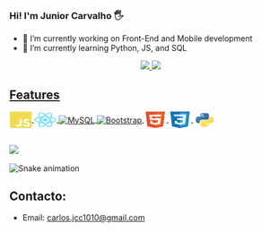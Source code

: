 ### Hi! I'm Junior Carvalho 🖐️

- 🔭 I’m currently working on Front-End and Mobile development
- 🌱 I’m currently learning Python, JS, and SQL


<div align="center">
  <a href="https://github.com/Junior4Carvalho">
  <img height="180em" src="https://github-readme-stats.vercel.app/api?username=Junior4Carvalho&show_icons=true&theme=tokyonight&include_all_commits=true&count_private=true"/>         
  
  <img height="180em" src="https://github-readme-stats.vercel.app/api/top-langs/?username=Junior4Carvalho&layout=compact&langs_count=7&theme=tokyonight"/>
</div>

## Features

<div style="display: inline_block">
  <img align="center" alt="JavaScript" height="30" width="40" src="https://raw.githubusercontent.com/devicons/devicon/master/icons/javascript/javascript-plain.svg">
  <img align="center" alt="React Native" height="30" width="40" src="https://raw.githubusercontent.com/devicons/devicon/master/icons/react/react-original.svg">
  <img align="center" alt="MySQL" height="30" width="50" src="https://cdn.jsdelivr.net/gh/devicons/devicon/icons/mysql/mysql-original.svg"/>
  <img align="center" alt="Bootstrap" height="30" width="40" src="https://cdn.jsdelivr.net/gh/devicons/devicon/icons/bootstrap/bootstrap-original.svg"/>
  <img align="center" alt="HTML5" height="30" width="40" src="https://raw.githubusercontent.com/devicons/devicon/master/icons/html5/html5-original.svg">
  <img align="center" alt="CSS3" height="30" width="40" src="https://raw.githubusercontent.com/devicons/devicon/master/icons/css3/css3-original.svg">
  <img align="center" alt="Python" height="30" width="40" src="https://raw.githubusercontent.com/devicons/devicon/master/icons/python/python-original.svg">
  
          
  ##
 
<div> 
  <a href="https://instagram.com/Junior_Carvalho06" target="_blank"><img src="https://img.shields.io/badge/-Instagram-%23E4405F?style=for-the-badge&logo=instagram&logoColor=white" target="_blank"></a>
    
  ![Snake animation](https://github.com/Junior4Carvalho/Junior4Carvalho/blob/output/github-contribution-grid-snake.svg)
 
</div>

## Contacto:
 - Email: carlos.jcc1010@gmail.com

